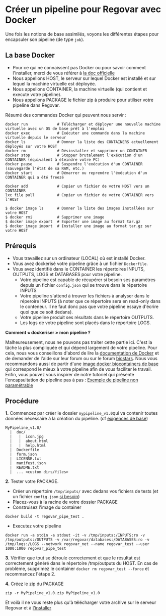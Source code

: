 # Créer un pipeline pour Regovar avec Docker

Une fois les notions de base assimilés, voyons les différentes étapes pour encapsuler son pipeline (de type `job`).


## La base Docker

- Pour ce qui ne connaissent pas Docker ou pour savoir comment l'installer, merci de vous référer à [la doc officielle](https://docs.docker.com/get-started/)
- Nous appellons HOST, le serveur sur lequel Docker est installé et sur lequel la machine virtuelle est déployée.
- Nous appellons CONTAINER, la machine virtuelle (qui contient et execute votre pipeline).
- Nous appellons PACKAGE le fichier zip à produire pour utiliser votre pipeline dans Regovar.

Résumé des commandes Docker qui peuvent nous servir :

```
docker run             # Télécharger et déployer une nouvelle machine virtuelle avec un OS de base prêt à l'emploi
docker exec            # Exécuter une commande dans la machine virtuelle depuis le serveur
docker ls              # Donner la liste des CONTAINERS actuellement déployés sur votre HOST
docker rm              # Désinstaller et supprimer un CONTAINER
docker stop            # Stopper brutalement l'exécution d'un CONTAINER (équivalent à éteindre votre PC)
docker pause           # Suspendre l'exécution d'un CONTAINER (sauvegarde l'état de sa RAM, etc.)
docker start           # Démarrer ou reprendre l'éxécution d'un CONTAINER qui a été freezé

docker add             # Copier un fichier de votre HOST vers un CONTAINER
lxc file pull          # Copier un fichier de votre CONTAINER vers l'HOST

$ docker image ls      # Donner la liste des images installées sur votre HOST
$ docker rmi           # Supprimer une image
$ docker image export  # Exporter une image au format tar.gz
$ docker image import  # Installer une image au format tar.gz sur votre HOST

```


## Prérequis
- Vous travaillez sur un ordinateur (LOCAL) où est installé Docker.
- Vous avez dockerisé votre pipeline grâce à un fichier `Dockerfile`.
- Vous avez identifié dans le CONTAINER les répertoires INPUTS, OUTPUTS, LOGS et DATABASES pour votre pipeline.
  - Votre pipeline est capable de récupérer si besoin ses paramètres depuis un fichier `config.json` qui se trouve dans le répertoire INPUTS
  - Votre pipeline s'attend à trouver les fichiers à analyser dans le réperoire INPUTS (à noter que ce répertoire sera en read-only dans le conteneur. Il ne faut donc pas que votre pipeline essaye d'écrire quoi que ce soit dedans).
  - Votre pipeline produit ses résultats dans le répertoire OUTPUTS.
  - Les logs de votre pipeline sont placés dans le répertoire LOGS.

**Comment « dockeriser » mon pipeline ?**

Malheureusement, nous ne pouvons pas traiter cette partie ici. C'est la tâche la plus compliquée et qui dépend largement de votre pipeline. Pour cela, nous vous conseillons d'abord de lire la [documentation de Docker](https://docs.docker.com/engine/reference/builder/) et de demander de l'aide sur leur forum ou sur le forum [biostars](https://www.biostars.org/). Nous vous recommandons aussi de partir d'une [image docker biocontainers de base](https://hub.docker.com/u/biocontainers/) qui correspond le mieux à votre pipeline afin de vous faciliter le travail. Enfin, vous pouvez vous inspirer de notre tutoriel qui présente l'encapsultation de pipeline pas à pas : [Exemple de pipeline non paramétrable](tuto_004.md)

## Procédure

**1.** Commencez par créer le dossier `mypipeline_v1.0`qui va contenir toutes données nécessaire à la création du pipeline. (cf [exigences de base](tuto_002.md#exigences-et-options))
```
MyPipeline_v1.0/
  |  doc/
  |   |  icon.jpg
  |   |  about.html
  |   |  help.html
  |  Dockerfile
  |  form.json
  |  LICENSE.txt
  |  manifest.json
  |  README.txt
  |  ... <custom dirs/files>
```

**2.** Tester votre PACKAGE. 
   - Créer un répertoire `/tmp/inputs/` avec dedans vos fichiers de tests (et un fichier `config.json` [si besoin](tuto_002.md#inputsconfigjson))
   - Placez-vous à la racine de votre dossier PACKAGE
   - Construisez l'image du container
    
```
docker build -t regovar_pipe_test .
```
   - Executez votre pipeline
```
docker run -a stdin -a stdout -it -v /tmp/inputs:/INPUTS:ro -v /tmp/outputs:/OUTPUTS -v /var/regovar/databases:/DATABASES:ro -v /tmp/logs:/LOGS --network regovar_net --name regovar_test --user 1000:1000 regovar_pipe_test
```

**3.** Vérifier que tout se déroule correctement et que le résultat est correctement généré dans le répertoire /tmp/outputs du HOST. En cas de problème, supprimez le container `docker rm regovar_test --force` et recommancez l'étape 2.

**4.** Créez le zip du PACKAGE
```
zip -r MyPipeline_v1.0.zip MyPipeline_v1.0
```

Et voilà il ne vous reste plus qu'à télécharger votre archive sur le serveur Regovar et à [l'installer](tuto_001.md)


 
